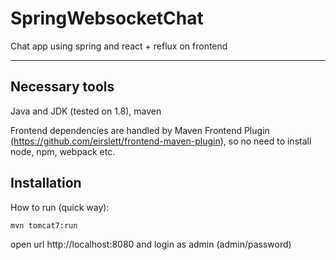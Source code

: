# SpringWebsocketChat
Chat app using spring and react + reflux on frontend

<hr>

## Necessary tools

Java and JDK (tested on 1.8), maven

Frontend dependencies are handled by Maven Frontend Plugin (https://github.com/eirslett/frontend-maven-plugin), so no need to install node, npm, webpack etc.

## Installation

How to run (quick way):
```
mvn tomcat7:run
```

open url http://localhost:8080 and login as admin (admin/password)
